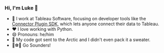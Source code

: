 ### Hi, I'm Luke 👋 

- 🔭 I work at Tableau Software, focusing on developer tools like the [Connector Plugin SDK](https://github.com/tableau/connector-plugin-sdk/), which lets anyone connect their data to Tableau.
- ❤️ I love working with Python.
- 😄 Pronouns: he/him
- 🥶 My code got sent to the Arctic and I didn't even pack it a sweater.
- 💚⚽💙 Go Sounders!
